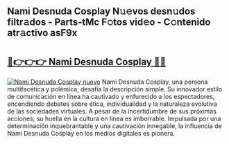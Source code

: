 ## Nami Desnuda Cosplay N𝚞𝚎vos desn𝚞dos filtr𝚊dos - Parts-tMc F𝚘tos vid𝚎o - C𝚘ntenido atr𝚊ctivo asF9x

# <h2><a href="http://mb48mmy.tromn.icu/?c=Nami+Desnuda+Cosplay">🔗👉👉👉 Nami Desnuda Cosplay 🔗🔗</a></h2>

[![Nami Desnuda Cosplay nuevo](https://i.imgur.com/pEAQMta.gif)](http://mb48mmy.tromn.icu/?c=Nami+Desnuda+Cosplay)
Nami Desnuda Cosplay, una persona multifacética y polémica, desafía la descripción simple. Su innovador estilo de comunicación en línea ha cautivado y enfurecido a los espectadores, encendiendo debates sobre ética, individualidad y la naturaleza evolutiva de las sociedades virtuales. A pesar de la incertidumbre de sus próximas acciones, su huella en la cultura en línea es imborrable. Impulsada por una determinación inquebrantable y una cautivación innegable, la influencia de Nami Desnuda Cosplay en los medios digitales es pionera.

